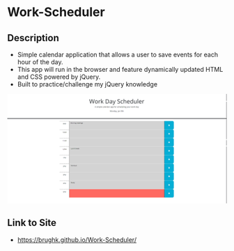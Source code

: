# Work-Scheduler


## Description
-  Simple calendar application that allows a user to save events for each hour of the day.
- This app will run in the browser and feature dynamically updated HTML and CSS powered by jQuery.
- Built to practice/challenge my jQuery knowledge


![Site Screenshot 1](/assets/img/chal5.png)

## Link to Site
- https://brughk.github.io/Work-Scheduler/

